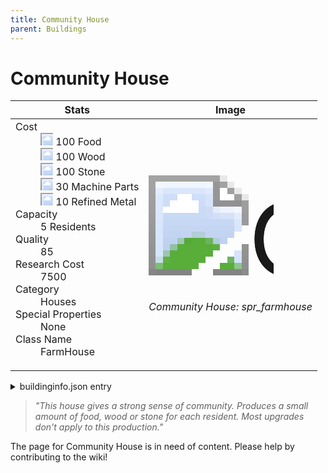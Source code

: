 ```yaml
---
title: Community House
parent: Buildings
---
```

# Community House

[//]: # (Pre-generated content)
<table><thead><tr><th>Stats</th><th>Image</th></tr></thead><tbody><tr><td><dl><dt>Cost</dt><dd><div class="resource-icon"><img style="object-position: -1009px -533px;" src="https://tfe2-wiki.github.io/assets/sprites.png"></div> 100 Food<br><div class="resource-icon"><img style="object-position: -637px -751px;" src="https://tfe2-wiki.github.io/assets/sprites.png"></div> 100 Wood<br><div class="resource-icon"><img style="object-position: -637px -737px;" src="https://tfe2-wiki.github.io/assets/sprites.png"></div> 100 Stone<br><div class="resource-icon"><img style="object-position: -795px -761px;" src="https://tfe2-wiki.github.io/assets/sprites.png"></div> 30 Machine Parts<br><div class="resource-icon"><img style="object-position: -795px -775px;" src="https://tfe2-wiki.github.io/assets/sprites.png"></div> 10 Refined Metal</dd><dt>Capacity</dt><dd>5 Residents</dd><dt>Quality</dt><dd>85</dd><dt>Research Cost</dt><dd>7500</dd><dt>Category</dt><dd>Houses</dd><dt>Special Properties</dt><dd>None</dd><dt>Class Name</dt><dd>FarmHouse</dd></dl></td><td><style>.building-image {width: 200px;height: 200px;overflow: hidden;position: relative;}.building-image img {image-rendering: pixelated;object-fit: none;transform: scale(10);transform-origin: left top;position: absolute;left: 0;top: 0;}.resource-image {width: 200px;height: 200px;overflow: hidden;position: relative;}.resource-image img {image-rendering: pixelated;object-fit: none;transform: scale(20);transform-origin: left top;position: absolute;left: 0;top: 0;}.building-icon {width: 20px;height: 20px;overflow: hidden;position: relative;display: inline-block;}.building-icon img {image-rendering: pixelated;object-fit: none;transform: scale(1);transform-origin: left top;position: absolute;left: 0;top: 0;}.resource-icon {width: 20px;height: 20px;overflow: hidden;position: relative;display: inline-block;}.resource-icon img {image-rendering: pixelated;object-fit: none;transform: scale(2);transform-origin: left top;position: absolute;left: 0;top: 0;}</style><div class="building-image"><img style="object-position: -725px -900px;" src="https://tfe2-wiki.github.io/assets/sprites.png" alt="Community House Back"><img style="object-position: -816px -801px;" src="https://tfe2-wiki.github.io/assets/sprites.png" alt="Community House"></div><i>Community House: spr_farmhouse</i></td></tr></tbody></table><details><summary>buildinginfo.json entry</summary>```json{  "className": "FarmHouse",  "food": 100,  "wood": 100,  "stone": 100,  "machineParts": 30,  "refinedMetal": 10,  "knowledge": 7500,  "category": "Houses",  "unlockedByDefault": false,  "specialInfo": [],  "residents": 5,  "quality": 85,  "buttonBack": "spr_communityhouse_buttonback"}```</details><blockquote><i>"This house gives a strong sense of community. Produces a small amount of food, wood or stone for each resident. Most upgrades don't apply to this production."</i></blockquote>

The page for Community House is in need of content. Please help by contributing to the wiki!
